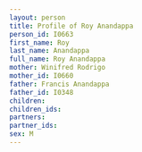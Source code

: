 ```yaml
---
layout: person
title: Profile of Roy Anandappa
person_id: I0663
first_name: Roy
last_name: Anandappa
full_name: Roy Anandappa
mother: Winifred Rodrigo
mother_id: I0660
father: Francis Anandappa
father_id: I0348
children:
children_ids:
partners:
partner_ids:
sex: M
---
```


